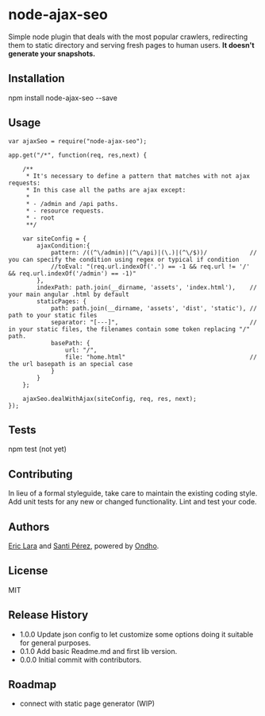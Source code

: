 node-ajax-seo
=============

Simple node plugin that deals with the most popular crawlers, redirecting them to static directory and serving fresh pages to human users. **It doesn't generate your snapshots.**

## Installation

  npm install node-ajax-seo --save

## Usage

	var ajaxSeo = require("node-ajax-seo");
	
  	app.get("/*", function(req, res,next) {

	    /**
	     * It's necessary to define a pattern that matches with not ajax requests:
	     * In this case all the paths are ajax except:
	     *
	     * - /admin and /api paths.
	     * - resource requests.
	     * - root
	     **/

	    var siteConfig = {
	        ajaxCondition:{
	            pattern: /((^\/admin)|(^\/api)|(\.)|(^\/$))/			// you can specify the condition using regex or typical if condition
	            //toEval: "(req.url.indexOf('.') == -1 && req.url != '/' && req.url.indexOf('/admin') == -1)"
	        },
	        indexPath: path.join(__dirname, 'assets', 'index.html'), 	// your main angular .html by default
	        staticPages: {
	            path: path.join(__dirname, 'assets', 'dist', 'static'),	// path to your static files
	            separator: "[---]",										// in your static files, the filenames contain some token replacing "/" path.
	            basePath: {
	                url: "/",
	                file: "home.html"									// the url basepath is an special case
	            }
	        }
	    };

	    ajaxSeo.dealWithAjax(siteConfig, req, res, next);
	});
  
## Tests

  npm test (not yet)

## Contributing

In lieu of a formal styleguide, take care to maintain the existing coding style.
Add unit tests for any new or changed functionality. Lint and test your code.

## Authors

[Eric Lara](https://www.twitter.com/EricLaraAmat) and [Santi Pérez](https://www.twitter.com/SantiPrzF), powered by [Ondho](http://www.ondho.com).

## License

MIT
  
## Release History

* 1.0.0 Update json config to let customize some options doing it suitable for general purposes.
* 0.1.0 Add basic Readme.md and first lib version.
* 0.0.0 Initial commit with contributors.

## Roadmap

* connect with static page generator (WIP)

